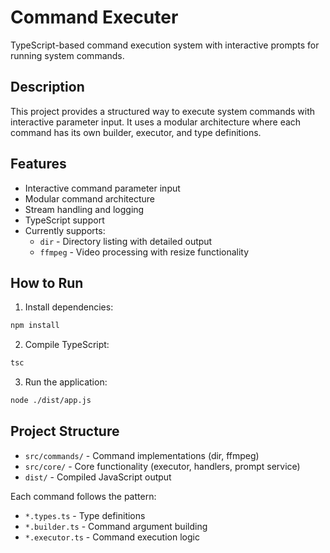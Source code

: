# Command Executer

TypeScript-based command execution system with interactive prompts for running system commands.

## Description

This project provides a structured way to execute system commands with interactive parameter input. It uses a modular architecture where each command has its own builder, executor, and type definitions.

## Features

- Interactive command parameter input
- Modular command architecture
- Stream handling and logging
- TypeScript support
- Currently supports:
  - `dir` - Directory listing with detailed output
  - `ffmpeg` - Video processing with resize functionality

## How to Run

1. Install dependencies:

```bash
npm install
```

2. Compile TypeScript:

```bash
tsc
```

3. Run the application:

```bash
node ./dist/app.js
```

## Project Structure

- `src/commands/` - Command implementations (dir, ffmpeg)
- `src/core/` - Core functionality (executor, handlers, prompt service)
- `dist/` - Compiled JavaScript output

Each command follows the pattern:

- `*.types.ts` - Type definitions
- `*.builder.ts` - Command argument building
- `*.executor.ts` - Command execution logic
